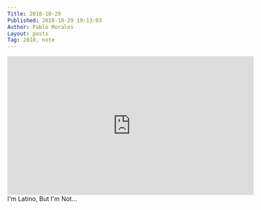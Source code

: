 ```yaml
---
Title: 2018-10-29
Published: 2018-10-29 19:13:03
Author: Pablo Morales
Layout: posts
Tag: 2018, note
---
```

<div class="measure db center f5 f4-ns lh-copy">
   <img class="db w-100 mt4 mt5-ns" src="/static/" alt="">
<iframe class="db w-100 mt4 mt5-ns" width="560" height="315" src="https://www.youtube-nocookie.com/embed/0imzkV15500?si=fERPy8NViW1Aud06" title="YouTube video player" frameborder="0" allow="accelerometer; autoplay; clipboard-write; encrypted-media; gyroscope; picture-in-picture; web-share" allowfullscreen></iframe>
   <div markdown="1">
   I'm Latino, But I'm Not...
    </div>
</div>
